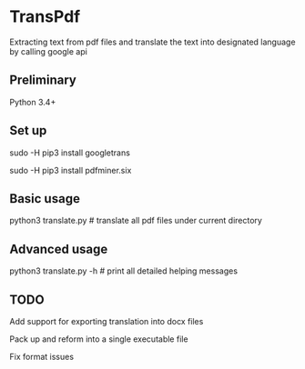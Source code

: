 # TransPdf
Extracting text from pdf files and translate the text into designated language by calling google api

## Preliminary
Python 3.4+

## Set up
sudo -H pip3 install googletrans

sudo -H pip3 install pdfminer.six

## Basic usage
python3 translate.py # translate all pdf files under current directory

## Advanced usage
python3 translate.py -h # print all detailed helping messages

## TODO
Add support for exporting translation into docx files

Pack up and reform into a single executable file

Fix format issues
